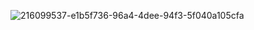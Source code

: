 ![216099537-e1b5f736-96a4-4dee-94f3-5f040a105cfa](https://user-images.githubusercontent.com/112850163/220836431-a9647c6a-7ba1-4cf9-a339-f20a31edd777.gif)

<!--
**Undong00/Undong00** is a ✨ _special_ ✨ repository because its `README.md` (this file) appears on your GitHub profile.

Here are some ideas to get you started:

- 🔭 I’m currently working on ...
- 🌱 I’m currently learning ...
- 👯 I’m looking to collaborate on ...
- 🤔 I’m looking for help with ...
- 💬 Ask me about ...
- 📫 How to reach me: ...
- 😄 Pronouns: ...
- ⚡ Fun fact: ...
-->
